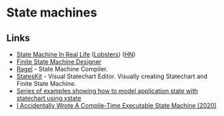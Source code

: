 # State machines

## Links

* [State Machine In Real Life](https://www.solipsys.co.uk/new/StateMachineInRealLife.html?te02lo) \([Lobsters](https://lobste.rs/s/3exvcc/state_machine_real_life)\) \([HN](https://news.ycombinator.com/item?id=23050231)\)
* [Finite State Machine Designer](http://madebyevan.com/fsm/)
* [Ragel](http://www.colm.net/open-source/ragel/) - State Machine Compiler.
* [StatesKit](https://stateskit.com/) - Visual Statechart Editor. Visually creating Statechart and Finite State Machine.
* [Series of examples showing how to model application state with statechart using xstate](https://github.com/coodoo/xstate-examples)
* [I Accidentally Wrote A Compile-Time Executable State Machine \(2020\)](https://philippegroarke.com/posts/2020/constexpr_fsm/)

